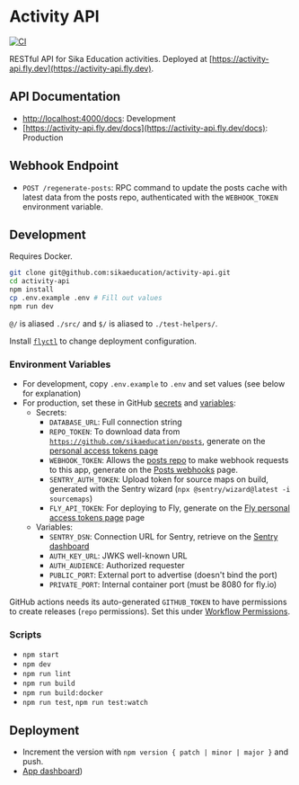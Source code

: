 # Activity API

[![CI](https://github.com/sikaeducation/activity-api/actions/workflows/main.yml/badge.svg)](https://github.com/sikaeducation/activity-api/actions/workflows/main.yml)

RESTful API for Sika Education activities. Deployed at [https://activity-api.fly.dev](https://activity-api.fly.dev).

## API Documentation

- [http://localhost:4000/docs](http://localhost:4000/docs): Development
- [https://activity-api.fly.dev/docs](https://activity-api.fly.dev/docs): Production

## Webhook Endpoint

- `POST /regenerate-posts`: RPC command to update the posts cache with latest data from the posts repo, authenticated with the `WEBHOOK_TOKEN` environment variable.

## Development

Requires Docker.

```bash
git clone git@github.com:sikaeducation/activity-api.git
cd activity-api
npm install
cp .env.example .env # Fill out values
npm run dev
```

`@/` is aliased `./src/` and `$/` is aliased to `./test-helpers/`.

Install [`flyctl`](https://fly.io/docs/hands-on/install-flyctl/) to change deployment configuration.

### Environment Variables

- For development, copy `.env.example` to `.env` and set values (see below for explanation)
- For production, set these in GitHub [secrets](https://github.com/sikaeducation/activity-api/settings/secrets/actions) and [variables](https://github.com/sikaeducation/activity-api/settings/variables/actions):
  - Secrets:
    - `DATABASE_URL`: Full connection string
    - `REPO_TOKEN`: To download data from [`https://github.com/sikaeducation/posts`](https://github.com/sikaeducation/posts), generate on the [personal access tokens page](https://github.com/settings/tokens)
    - `WEBHOOK_TOKEN`: Allows the [posts repo](https://github.com/sikaeducation/posts) to make webhook requests to this app, generate on the [Posts webhooks](https://github.com/sikaeducation/posts/settings/hooks) page.
    - `SENTRY_AUTH_TOKEN`: Upload token for source maps on build, generated with the Sentry wizard (`npx @sentry/wizard@latest -i sourcemaps`)
    - `FLY_API_TOKEN`: For deploying to Fly, generate on the [Fly personal access tokens page](https://fly.io/user/personal_access_tokens) page
  - Variables:
    - `SENTRY_DSN`: Connection URL for Sentry, retrieve on the [Sentry dashboard](https://sikaeducation.sentry.io/projects/activity-api)
    - `AUTH_KEY_URL`: JWKS well-known URL
    - `AUTH_AUDIENCE`: Authorized requester
    - `PUBLIC_PORT`: External port to advertise (doesn't bind the port)
    - `PRIVATE_PORT`: Internal container port (must be 8080 for fly.io)

GitHub actions needs its auto-generated `GITHUB_TOKEN` to have permissions to create releases (`repo` permissions). Set this under [Workflow Permissions](https://github.com/sikaeducation/activity-api/settings/actions).

### Scripts

- `npm start`
- `npm dev`
- `npm run lint`
- `npm run build`
- `npm run build:docker`
- `npm run test`, `npm run test:watch`

## Deployment

- Increment the version with `npm version { patch | minor | major }` and push.
- [App dashboard](https://fly.io/apps/activity-api))
